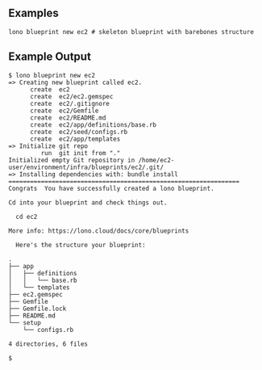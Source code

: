 ## Examples

    lono blueprint new ec2 # skeleton blueprint with barebones structure

## Example Output

    $ lono blueprint new ec2
    => Creating new blueprint called ec2.
          create  ec2
          create  ec2/ec2.gemspec
          create  ec2/.gitignore
          create  ec2/Gemfile
          create  ec2/README.md
          create  ec2/app/definitions/base.rb
          create  ec2/seed/configs.rb
          create  ec2/app/templates
    => Initialize git repo
             run  git init from "."
    Initialized empty Git repository in /home/ec2-user/environment/infra/blueprints/ec2/.git/
    => Installing dependencies with: bundle install
    ================================================================
    Congrats  You have successfully created a lono blueprint.

    Cd into your blueprint and check things out.

      cd ec2

    More info: https://lono.cloud/docs/core/blueprints

      Here's the structure your blueprint:

    .
    ├── app
    │   ├── definitions
    │   │   └── base.rb
    │   └── templates
    ├── ec2.gemspec
    ├── Gemfile
    ├── Gemfile.lock
    ├── README.md
    └── setup
        └── configs.rb

    4 directories, 6 files

    $
